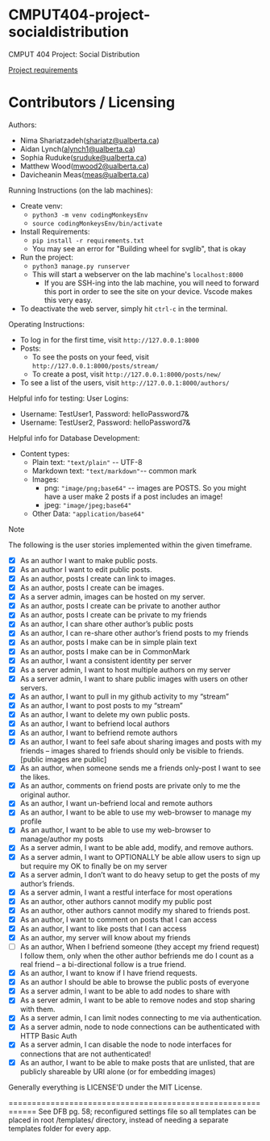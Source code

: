 CMPUT404-project-socialdistribution
===================================

CMPUT 404 Project: Social Distribution

[Project requirements](https://github.com/uofa-cmput404/project-socialdistribution/blob/master/project.org) 

Contributors / Licensing
========================

Authors:
    
* Nima Shariatzadeh(shariatz@ualberta.ca)
* Aidan Lynch(alynch1@ualberta.ca)
* Sophia Ruduke(sruduke@ualberta.ca)
* Matthew Wood(mwood2@ualberta.ca)
* Davicheanin Meas(meas@ualberta.ca)

Running Instructions (on the lab machines):
* Create venv:
    * `python3 -m venv codingMonkeysEnv`
    * `source codingMonkeysEnv/bin/activate`
* Install Requirements:
    * `pip install -r requirements.txt`
    * You may see an error for "Building wheel for svglib", that is okay
* Run the project:
    * `python3 manage.py runserver`
    * This will start a webserver on the lab machine's `localhost:8000`
        * If you are SSH-ing into the lab machine, you will need to forward this port in order to see the site on your device. Vscode makes this very easy.
* To deactivate the web server, simply hit `ctrl-c` in the terminal.

Operating Instructions:
* To log in for the first time, visit `http://127.0.0.1:8000`
* Posts:
    * To see the posts on your feed, visit `http://127.0.0.1:8000/posts/stream/`
    * To create a post, visit `http://127.0.0.1:8000/posts/new/`
* To see a list of the users, visit `http://127.0.0.1:8000/authors/`

Helpful info for testing:
User Logins:
* Username: TestUser1, Password: helloPassword7&
* Username: TestUser2, Password: helloPassword7&

Helpful info for Database Development:
* Content types:
    * Plain text: `"text/plain"` -- UTF-8
    * Markdown text: `"text/markdown"`-- common mark
    * Images:
        * png: `"image/png;base64"` -- images are POSTS. So you might have a user make 2 posts if a post includes an image!
        * jpeg: `"image/jpeg;base64"`
    * Other Data: `"application/base64"`




>[!NOTE]
>The following is the user stories implemented within the given timeframe.
> - [x] As an author I want to make public posts.
> - [x] As an author I want to edit public posts.
> - [x] As an author, posts I create can link to images.
> - [x] As an author, posts I create can be images.
> - [x] As a server admin, images can be hosted on my server.
> - [x] As an author, posts I create can be private to another author
> - [x] As an author, posts I create can be private to my friends
> - [x] As an author, I can share other author’s public posts
> - [x] As an author, I can re-share other author’s friend posts to my friends
> - [x] As an author, posts I make can be in simple plain text
> - [x] As an author, posts I make can be in CommonMark
> - [x] As an author, I want a consistent identity per server
> - [x] As a server admin, I want to host multiple authors on my server
> - [x] As a server admin, I want to share public images with users on other servers.
> - [x] As an author, I want to pull in my github activity to my “stream”
> - [x] As an author, I want to post posts to my “stream”
> - [x] As an author, I want to delete my own public posts.
> - [x] As an author, I want to befriend local authors
> - [x] As an author, I want to befriend remote authors
> - [x] As an author, I want to feel safe about sharing images and posts with my friends – images shared to friends should only be visible to friends. [public images are public]
> - [x] As an author, when someone sends me a friends only-post I want to see the likes.
> - [x] As an author, comments on friend posts are private only to me the original author.
> - [x] As an author, I want un-befriend local and remote authors
> - [x] As an author, I want to be able to use my web-browser to manage my profile
> - [x] As an author, I want to be able to use my web-browser to manage/author my posts
> - [x] As a server admin, I want to be able add, modify, and remove authors.
> - [x] As a server admin, I want to OPTIONALLY be able allow users to sign up but require my OK to finally be on my server
> - [x] As a server admin, I don’t want to do heavy setup to get the posts of my author’s friends.
> - [x] As a server admin, I want a restful interface for most operations
> - [x] As an author, other authors cannot modify my public post
> - [x] As an author, other authors cannot modify my shared to friends post.
> - [x] As an author, I want to comment on posts that I can access
> - [x] As an author, I want to like posts that I can access
> - [x] As an author, my server will know about my friends
> - [ ] As an author, When I befriend someone (they accept my friend request) I follow them, only when the other author befriends me do I count as a real friend – a bi-directional follow is a true friend.
> - [x] As an author, I want to know if I have friend requests.
> - [x] As an author I should be able to browse the public posts of everyone
> - [x] As a server admin, I want to be able to add nodes to share with
> - [x] As a server admin, I want to be able to remove nodes and stop sharing with them.
> - [x] As a server admin, I can limit nodes connecting to me via authentication.
> - [x] As a server admin, node to node connections can be authenticated with HTTP Basic Auth
> - [x] As a server admin, I can disable the node to node interfaces for connections that are not authenticated!
> - [x] As an author, I want to be able to make posts that are unlisted, that are publicly shareable by URI alone (or for embedding images)

Generally everything is LICENSE'D under the MIT License.

============================================================
See DFB pg. 58; reconfigured settings file so all templates can be placed in root /templates/ directory, instead of needing a separate templates folder for every app.
